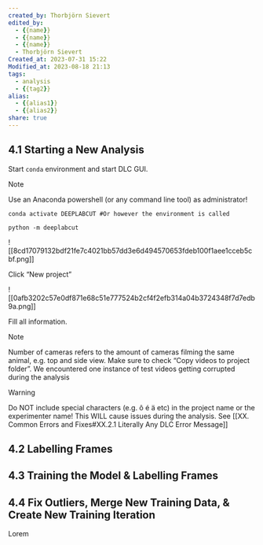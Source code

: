 ```yaml
---
created_by: Thorbjörn Sievert
edited_by:
  - {{name}}
  - {{name}}
  - {{name}}
  - Thorbjörn Sievert
Created_at: 2023-07-31 15:22
Modified_at: 2023-08-18 21:13
tags:
  - analysis
  - {{tag2}}
alias:
  - {{alias1}}
  - {{alias2}}
share: true
---
```


## 4.1 Starting a New Analysis
Start `conda` environment and start DLC GUI.

> [!note]
> Use an Anaconda powershell (or any command line tool) as administrator!


```shell
conda activate DEEPLABCUT #Or however the environment is called

python -m deeplabcut
```

![[8cd17079132bdf21fe7c4021bb57dd3e6d494570653fdeb100f1aee1cceb5cbf.png]]

Click “New project”

![[0afb3202c57e0df871e68c51e777524b2cf4f2efb314a04b3724348f7d7edb9a.png]]

Fill all information.

> [!note]
Number of cameras refers to the amount of cameras filming the same animal, e.g. top and side view.
Make sure to check “Copy videos to project folder”. We encountered one instance of test videos getting corrupted during the analysis

> [!warning]
Do NOT include special characters (e.g. ô é ä etc) in the project name or the experimenter name! This WILL cause issues during the analysis. See [[XX. Common Errors and Fixes#XX.2.1 Literally Any DLC Error Message]]

## 4.2 Labelling Frames

## 4.3 Training the Model & Labelling Frames

## 4.4 Fix Outliers, Merge New Training Data, & Create New Training Iteration

Lorem
